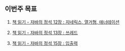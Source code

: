 ## 이번주 목표

1. [책 읽기 - 자바의 정석 12장 : 지네릭스, 열거형, 애너테이션](https://user-images.githubusercontent.com/26156701/112757925-b4b74a00-9026-11eb-9f74-53d450375c96.png)

1. [책 읽기 - 자바의 정석 13장 : 쓰레드]()

1. [책 읽기 - 자바의 정석 15장 : 입출력]()